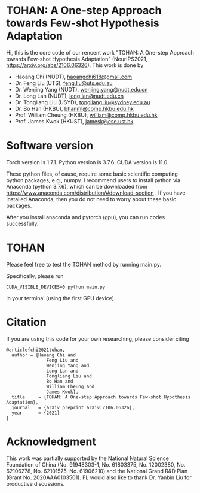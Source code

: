# TOHAN: A One-step Approach towards Few-shot Hypothesis Adaptation
Hi, this is the core code of our rencent work "TOHAN: A One-step Approach towards Few-shot Hypothesis Adaptation" (NeurIPS2021, https://arxiv.org/abs/2106.06326). This work is done by

- Haoang Chi (NUDT), haoangchi618@gmail.com
- Dr. Feng Liu (UTS), feng.liu@uts.edu.au
- Dr. Wenjing Yang (NUDT), wenjing.yang@nudt.edu.cn
- Dr. Long Lan (NUDT), long.lan@nudt.edu.cn
- Dr. Tongliang Liu (USYD), tongliang.liu@sydney.edu.au
- Dr. Bo Han (HKBU), bhanml@comp.hkbu.edu.hk
- Prof. William Cheung (HKBU), william@comp.hkbu.edu.hk
- Prof. James Kwok (HKUST), jamesk@cse.ust.hk

# Software version
Torch version is 1.7.1. Python version is 3.7.6. CUDA version is 11.0.

These python files, of cause, require some basic scientific computing python packages, e.g., numpy. I recommend users to install python via Anaconda (python 3.7.6), which can be downloaded from https://www.anaconda.com/distribution/#download-section . If you have installed Anaconda, then you do not need to worry about these basic packages.

After you install anaconda and pytorch (gpu), you can run codes successfully.

# TOHAN
Please feel free to test the TOHAN method by running main.py.

Specifically, please run

```
CUDA_VISIBLE_DEVICES=0 python main.py
```

in your terminal (using the first GPU device).

# Citation
If you are using this code for your own researching, please consider citing

```
@article{chi2021tohan,
  author = {Haoang Chi and
               Feng Liu and
               Wenjing Yang and
               Long Lan and
               Tongliang Liu and
               Bo Han and
               William Cheung and
               James Kwok},
  title     = {TOHAN: A One-step Approach towards Few-shot Hypothesis Adaptation},
  journal   = {arXiv preprint arXiv:2106.06326},
  year      = {2021}
}
```
# Acknowledgment
This work was partially supported by the National Natural Science Foundation of China (No.
91948303-1, No. 61803375, No. 12002380, No. 62106278, No. 62101575, No. 61906210)
and the National Grand R&D Plan (Grant No. 2020AAA0103501). FL would also like to thank Dr.
Yanbin Liu for productive discussions.
